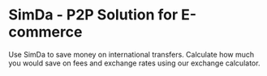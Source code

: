 # SimDa -  P2P Solution for E-commerce

Use SimDa to save money on international transfers.
Calculate how much you would save on fees and exchange rates using our exchange calculator.
